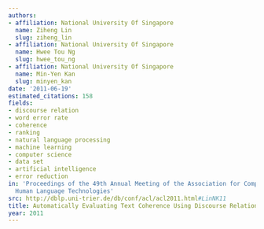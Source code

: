 ```yaml
---
authors:
- affiliation: National University Of Singapore
  name: Ziheng Lin
  slug: ziheng_lin
- affiliation: National University Of Singapore
  name: Hwee Tou Ng
  slug: hwee_tou_ng
- affiliation: National University Of Singapore
  name: Min-Yen Kan
  slug: minyen_kan
date: '2011-06-19'
estimated_citations: 158
fields:
- discourse relation
- word error rate
- coherence
- ranking
- natural language processing
- machine learning
- computer science
- data set
- artificial intelligence
- error reduction
in: 'Proceedings of the 49th Annual Meeting of the Association for Computational Linguistics:
  Human Language Technologies'
src: http://dblp.uni-trier.de/db/conf/acl/acl2011.html#LinNK11
title: Automatically Evaluating Text Coherence Using Discourse Relations
year: 2011
---
```

